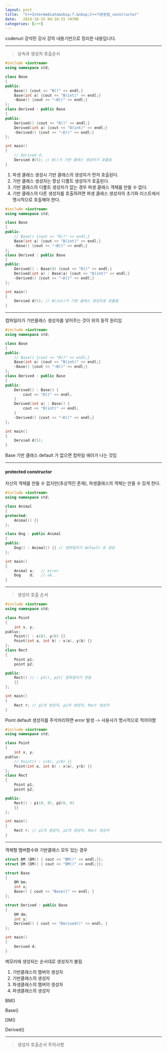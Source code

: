 ```yaml
---
layout: post
title:  "C++Intermediate&nbsp;7.&nbsp;C++기본문법_constructor"
date:   2018-10-25 04:18:15 +0700
categories: [c++]
---
```


codenuri 강석민 강사 강의 내용기반으로 정리한 내용입니다.

---

> 상속과 생성자 호출순서

```cpp
#include <iostream>
using namespace std;

class Base
{
public:
    Base() {cout << "B()" << endl;}
    Base(int a) {cout << "B(int)" << endl;}
    ~Base() {cout << "~B()" << endl;}
};
class Derived : public Base
{
public:
    Derived() {cout << "D()" << endl;}
    Derived(int a) {cout << "D(int)" << endl;}
    ~Derived() {cout << "~D()" << endl;}
};

int main()
{
    // Derived d;
    Dervied d(5); // B()가 기반 클래스 생성자가 호출됨
}
```

1. 파생 클래스 생성시 기반 클래스의 생성자가 먼저 호출된다.
2. 기반 클래스 생성자는 항상 디폴트 생성자가 호출된다.
3. 기반 클래스의 디폴트 생성자가 없는 경우 파생 클래스 객체를 만들 수 없다.
4. 기반 클래스의 다른 생성자를 호출하려면 파생 클래스 생성자의 초기화 리스트에서 명시적으로 호출해야 한다.

```cpp
#include <iostream>
using namespace std;

class Base
{
public:
    // Base() {cout << "B()" << endl;}
    Base(int a) {cout << "B(int)" << endl;}
    ~Base() {cout << "~B()" << endl;}
};
class Derived : public Base
{
public:
    Derived() : Base(0) {cout << "D()" << endl;}
    Derived(int a) : Base(a) {cout << "D(int)" << endl;}
    ~Derived() {cout << "~D()" << endl;}
};

int main()
{
    Dervied d(5); // B(int)가 기반 클래스 생성자로 호출됨
}
```

---

컴파일러가 기반클래스 생성자를 넣어주는 것이 위의 동작 원리임

```cpp
#include <iostream>
using namespace std;

class Base
{
public:
    // Base() {cout << "B()" << endl;}
    Base(int a) {cout << "B(int)" << endl;}
    ~Base() {cout << "~B()" << endl;}
};
class Derived : public Base
{
public:
    Derived() : Base() {
        cout << "D()" << endl;
    }
    Derived(int a) : Base() {
        cout << "D(int)" << endl;
    }
    ~Derived() {cout << "~D()" << endl;}
};

int main()
{
    Dervied d(5);
}
```

Base 기반 클래스 default 가 없으면 컴파일 에러가 나는 것임

---

#### protected constructor

자신의 객체를 만들 수 없지만(추상적인 존재), 파생클래스의 객체는 만들 수 있게 한다.

```cpp
#include <iostream>
using namespace std;

class Animal
{
protected:
    Animal() {}
};

class Dog : public Animal
{
public:
    Dog() : Animal() {} // 컴파일러가 default 로 생성
};

int main()
{
    Animal a;   // error
    Dog    d;   // ok..
}
```

---

> 생성자 호출 순서

``` cpp
#include <iostream>
using namespace std;

class Point
{
    int x, y;
publuc:
    Point() : x(0), y(0) {}
    Point(int a, int b) : x(a), y(b) {}
};
class Rect
{
    Point p1;
    point p2;

public:
    Rect() // : p1(), p2() 컴파일러가 만듬
    {}
};

int main()
{
    Rect r; // p1의 생성자, p2의 생성자, Rect 생성자
}
```

Point default 생성자를 주석처리하면 error 발생 -> 사용사가 명시적으로 적어야함

``` cpp
#include <iostream>
using namespace std;

class Point
{
    int x, y;
publuc:
    // Point() : x(0), y(0) {}
    Point(int a, int b) : x(a), y(b) {}
};
class Rect
{
    Point p1;
    point p2;

public:
    Rect() : p1(0, 0), p2(0, 0)
    {}
};

int main()
{
    Rect r; // p1의 생성자, p2의 생성자, Rect 생성자
}
```

---

객체형 맴버함수와 기반클래스 모두 있는 경우

``` cpp
struct BM {BM() { cout << "BM()" << endl;}};
struct DM {DM() { cout << "DM()" << endl;}};

struct Base
{
    BM bm;
    int x;
    Base() { cout << "Base()" << endl; }
};

struct Derived : public Base
{
    DM dm;
    int y;
    Derived() { cout << "Derived()" << endl; }
};

int main()
{
    Derived d;
}
```

메모리에 생성되는 순서대로 생성자가 불림

1. 기반클래스의 멤버의 생성자
2. 기반클래스의 생성자
3. 파생클래스의 멤버의 생성자
4. 파생클래스의 생성자

BM()

Base()

DM()

Derived()

---

> 생성자 호출순서 주의사항